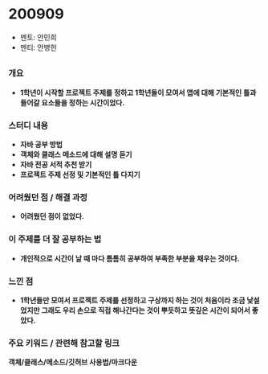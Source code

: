 # 200909

- 멘토: 안민희
- 멘티: 안병헌

## 

### 개요

- **1학년이 시작할 프로젝트 주제를 정하고 1학년들이 모여서 앱에 대해 기본적인 틀과 들어갈 요소들을 정하는 시간이었다.**

### 스터디 내용

- **자바 공부 방법**
- **객체와 클래스 메소드에 대해 설명 듣기**
- **자바 전공 서적 추천 받기**
- **프로젝트 주제 선정 및 기본적인 틀 다지기**

### 어려웠던 점 / 해결 과정

- **어려웠던 점이 없었다.**

### 이 주제를 더 잘 공부하는 법

- **개인적으로 시간이 날 때 마다 틈틈히 공부하여 부족한 부분을 채우는 것이다.**

### 느낀 점

- **1학년들만 모여서 프로젝트 주제를 선정하고 구상까지 하는 것이 처음이라 조금 낯설었지만 그래도 우리 손으로 직접 해나간다는 것이 뿌듯하고 뜻깊은 시간이 되어서 좋았다.**

### 주요 키워드 / 관련해 참고할 링크

**객체/클래스/메소드/깃허브 사용법/마크다운**

